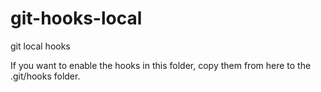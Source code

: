 # git-hooks-local
git local hooks

If you want to enable the hooks in this folder, copy them from here to the .git/hooks folder.
